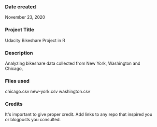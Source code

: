 ### Date created
November 23, 2020

### Project Title
Udacity Bikeshare Project in R

### Description
Analyzing bikeshare data collected from New York, Washington and Chicago, 

### Files used
chicago.csv
new-york.csv
washington.csv

### Credits
It's important to give proper credit. Add links to any repo that inspired you or blogposts you consulted.

